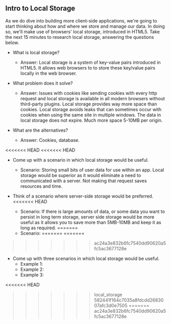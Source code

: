 ## Intro to Local Storage

As we do dive into building more client-side applications, we're going to start thinking about how and where we store and manage our data. In doing so, we'll make use of browsers' local storage, introduced in HTML5. Take the next 15 minutes to research local storage, answering the questions below. 

- What is local storage?
  - Answer: Local storage is a system of key-value pairs introduced in HTML5. It allows web browsers to to store these key/value pairs locally in the web browser.

- What problem does it solve?
  - Answer: Issues with cookies like sending cookies with every http request and local storage is available in all modern browsers without third-party plugins. Local storage provides way more space than cookies. Local storage avoids leaks that can sometimes occur with cookies when using the same site in multiple windows. The data in local storage does not expire. Much more space 5-10MB per origin.

- What are the alternatives?
  - Answer: Cookies, database.

<<<<<<< HEAD
<<<<<<< HEAD
- Come up with a scenario in which local storage would be useful.
    - Scenario: Storing small bits of user data for use within an app. Local storage would be superior as it would eliminate a need to communicated with a server. Not making that request saves resources and time.

- Think of a scenario where server-side storage would be preferred.
<<<<<<< HEAD
    - Scenario: If there is large amounts of data, or some data you want to persist in long term storage, server side storage would be more useful as it allows you to save more than 5MB-10MB and keep it as long as required.
=======
    - Scenario:
=======
=======
>>>>>>> ac24a3e832b6fc7540dd90620a5fc5ac3677128e
- Come up with three scenarios in which local storage would be useful.
    - Example 1:
    - Example 2:
    - Example 3:

<<<<<<< HEAD
>>>>>>> local_storage
>>>>>>> 582441f164c7035a8fdcdd2683007afc3d0e7505
=======
>>>>>>> ac24a3e832b6fc7540dd90620a5fc5ac3677128e
